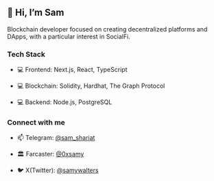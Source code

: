 ## 👋 Hi, I’m Sam 

Blockchain developer focused on creating decentralized platforms and DApps, with a particular interest in SocialFi.


### Tech Stack

- 💻 Frontend: Next.js, React, TypeScript

- 💻 Blockchain: Solidity, Hardhat, The Graph Protocol

- 💻 Backend: Node.js, PostgreSQL



### Connect with me

- 📫 Telegram: <a href="https://t.me/sam_shariat" target="_blank">@sam_shariat</a>

- 🏛️ Farcaster: <a href="https://warpcast.com/0xsamy" target="_blank">@0xsamy</a>

- 🐦 X(Twitter): <a href="https://x.com/SamyWalters" target="_blank">@samywalters</a>


<!---
sam-shariat/sam-shariat is a ✨ special ✨ repository because its `README.md` (this file) appears on your GitHub profile.
You can click the Preview link to take a look at your changes.
--->
